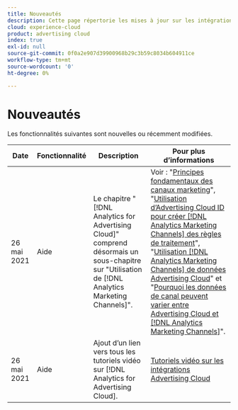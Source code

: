 ```yaml
---
title: Nouveautés
description: Cette page répertorie les mises à jour sur les intégrations entre Advertising Cloud et d’autres produits et services dans Adobe Experience Cloud.
cloud: experience-cloud
product: advertising cloud
index: true
exl-id: null
source-git-commit: 0f0a2e907d39900968b29c3b59c8034b604911ce
workflow-type: tm+mt
source-wordcount: '0'
ht-degree: 0%

---
```


# Nouveautés

Les fonctionnalités suivantes sont nouvelles ou récemment modifiées.

| Date | Fonctionnalité | Description | Pour plus d’informations |
| ---- | ------- | ----------- | -------------------- |
| 26 mai 2021 | Aide | Le chapitre &quot;[!DNL Analytics for Advertising Cloud]&quot; comprend désormais un sous-chapitre sur &quot;Utilisation de [!DNL Analytics Marketing Channels]&quot;. | Voir : &quot;[Principes fondamentaux des canaux marketing](/help/integrations/analytics/marketing-channels/mc-overview.md)&quot;, &quot;[Utilisation d’Advertising Cloud ID pour créer [!DNL Analytics Marketing Channels] des règles de traitement](/help/integrations/analytics/marketing-channels/mc-ids.md)&quot;, &quot;[Utilisation [!DNL Analytics Marketing Channels] de données Advertising Cloud](/help/integrations/analytics/marketing-channels/mc-ac-data.md)&quot; et &quot;[Pourquoi les données de canal peuvent varier entre Advertising Cloud et [!DNL Analytics Marketing Channels]](/help/integrations/analytics/marketing-channels/mc-data-variances.md)&quot;. |
| 26 mai 2021 | Aide | Ajout d’un lien vers tous les tutoriels vidéo sur [!DNL Analytics for Advertising Cloud]. | [Tutoriels vidéo sur les intégrations Advertising Cloud](https://experienceleague.adobe.com/docs/advertising-cloud-learn/tutorials/overview.html) |

<!-- At some point, just make this an overview page instead?

Adobe Advertising Cloud is integrated with the following Adobe Experience Cloud products:

* [Adobe Analytics](/help/integrations/analytics/overview.md)

* Adobe Audience Manager

* Adobe Campaign (Advertising Cloud Search only)

* Adobe Experience Cloud Device Co-op
 -->
